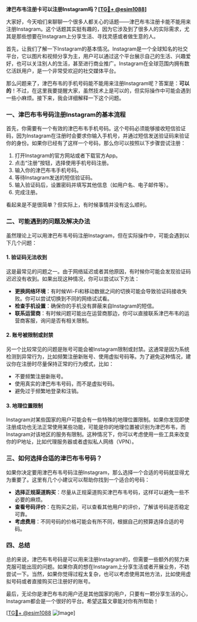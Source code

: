 **津巴布韦注册卡可以注册Instagram吗？[[TG💪+ @esim1088](https://t.me/s/esim1088)]**

大家好，今天咱们来聊聊一个很多人都关心的话题——津巴布韦注册卡能不能用来注册Instagram。这个话题其实挺有趣的，因为它涉及到了很多人的实际需求，尤其是那些想要在Instagram上分享生活、寻找灵感或者做生意的人。

首先，让我们了解一下Instagram的基本情况。Instagram是一个全球知名的社交平台，它以图片和视频分享为主，用户可以通过这个平台展示自己的生活、兴趣爱好，也可以关注别人的生活，甚至进行商业推广。Instagram在全球范围内拥有数亿活跃用户，是一个非常受欢迎的社交媒体平台。

那么问题来了，津巴布韦的手机号码能不能用来注册Instagram呢？答案是：**可以的**！不过，在这里我要提醒大家，虽然技术上是可以的，但实际操作中可能会遇到一些小麻烦。接下来，我会详细解释一下这个问题。

### 一、津巴布韦号码注册Instagram的基本流程

首先，你需要有一个有效的津巴布韦手机号码。这个号码必须能够接收短信验证码，因为Instagram在注册时会要求你输入手机号，并通过短信发送验证码来验证你的身份。如果你已经有了这样一个号码，那么你可以按照以下步骤尝试注册：

1. 打开Instagram的官方网站或者下载官方App。
2. 点击“注册”按钮，选择使用手机号码注册。
3. 输入你的津巴布韦手机号码。
4. 等待Instagram发送的短信验证码。
5. 输入验证码后，设置密码并填写其他信息（如用户名、电子邮件等）。
6. 完成注册。

看起来是不是很简单？但实际上，有时候事情并没有这么顺利。

### 二、可能遇到的问题及解决办法

虽然理论上可以用津巴布韦号码注册Instagram，但在实际操作中，可能会遇到以下几个问题：

#### 1. 验证码无法收到

这是最常见的问题之一。由于网络延迟或者其他原因，有时候你可能会发现验证码迟迟没有收到。如果出现这种情况，你可以尝试以下方法：

- **更换网络环境**：有时候Wi-Fi和移动数据之间的切换可能会导致验证码接收失败。你可以尝试切换到不同的网络试试看。
- **检查手机设置**：确保你的手机没有屏蔽来自Instagram的短信。
- **联系运营商**：有时候问题可能出在运营商那边，你可以直接联系津巴布韦的运营商客服，询问是否有相关限制。

#### 2. 账号被限制或封禁

另一个比较常见的问题是账号可能会被Instagram限制或封禁。这通常是因为系统检测到异常行为，比如频繁注册新账号、使用虚拟号码等。为了避免这种情况，建议你在注册时尽量保持正常的行为模式，比如：

- 不要频繁注册新账号。
- 使用真实的津巴布韦号码，而不是虚拟号码。
- 避免过于频繁地登录和注销。

#### 3. 地理位置限制

Instagram对某些国家的用户可能会有一些特殊的地理位置限制。如果你发现即使注册成功也无法正常使用某些功能，可能是你的地理位置被识别为津巴布韦，而Instagram对该地区的服务有限制。这种情况下，你可以考虑使用一些工具来改变你的IP地址，比如代理服务器或者虚拟私人网络（VPN）。

### 三、如何选择合适的津巴布韦号码？

如果你决定要用津巴布韦号码注册Instagram，那么选择一个合适的号码就显得尤为重要了。这里有几个小建议可以帮助你找到一个适合的号码：

- **选择正规渠道购买**：尽量从正规渠道购买津巴布韦号码，这样可以避免一些不必要的麻烦。
- **查看号码评价**：在购买之前，可以查看其他用户的评价，了解该号码是否稳定可靠。
- **考虑费用**：不同号码的价格可能会有所不同，根据自己的预算选择合适的号码。

### 四、总结

总的来说，津巴布韦号码是可以用来注册Instagram的，但需要一些额外的努力来克服可能出现的问题。如果你真的想在Instagram上分享生活或者开展业务，不妨尝试一下。当然，如果你觉得过程太复杂，也可以考虑使用其他方法，比如使用虚拟号码或者直接购买已注册好的账号。

最后，无论你是津巴布韦的用户还是其他国家的用户，只要有一颗分享生活的心，Instagram都会是一个很好的平台。希望这篇文章能对你有所帮助！

[[TG💪+ @esim1088](https://t.me/s/esim1088) ![Image](https://i.postimg.cc/4NQfJmqS/Snipaste-2025-05-13-00-14-12.png)]